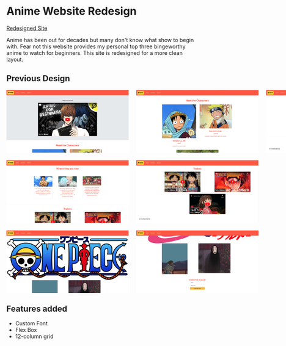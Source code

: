 # Anime Website Redesign

[Redesigned Site](https://mxrtydluffy.github.io/Anime-Website-Redesign/)

Anime has been out for decades but many don't know what show to begin with. Fear not this website provides my personal top three bingeworthy anime to watch for beginners. This site is redesigned for a more clean layout.

## Previous Design

<div style="display: flex; margin-bottom: 20px;">
    <img src="./images/README/home-1.png" width="320" style="margin-right: 20px;">
    <img src="./images/README/home-2.png" width="320" style="margin-right: 20px;">
    <img src="./images/README/home-3.png" width="320">
</div>
<div style="display: flex; margin-bottom: 20px;">
    <img src="./images/README/favorites-1.png" width="320" style="margin-right: 20px;">
    <img src="./images/README/favorites-2.png" width="320">
</div>
<div style="display: flex;">
    <img src="./images/README/register-1.png" width="320" style="margin-right: 20px;">
    <img src="./images/README/register-2.png" width="320">
</div>

## Features added

- Custom Font
- Flex Box
- 12-column grid
